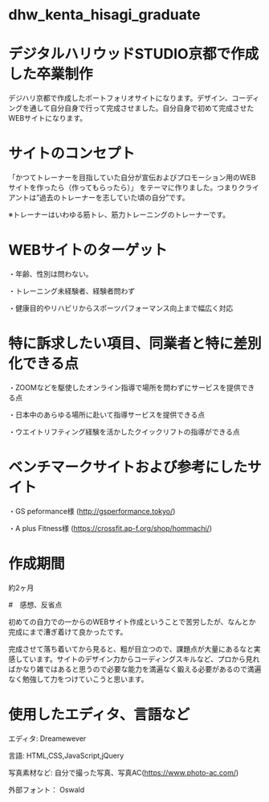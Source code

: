 # dhw_kenta_hisagi_graduate

# デジタルハリウッドSTUDIO京都で作成した卒業制作

デジハリ京都で作成したポートフォリオサイトになります。デザイン、コーディングを通して自分自身で行って完成させました。自分自身で初めて完成させたWEBサイトになります。

# サイトのコンセプト

「かつてトレーナーを目指していた自分が宣伝およびプロモーション用のWEBサイトを作ったら（作ってもらったら）」
をテーマに作りました。つまりクライアントは”過去のトレーナーを志していた頃の自分”です。

※トレーナーはいわゆる筋トレ、筋力トレーニングのトレーナーです。

# WEBサイトのターゲット

・年齢、性別は問わない。

・トレーニング未経験者、経験者問わず

・健康目的やリハビリからスポーツパフォーマンス向上まで幅広く対応

# 特に訴求したい項目、同業者と特に差別化できる点

・ZOOMなどを駆使したオンライン指導で場所を問わずにサービスを提供できる点

・日本中のあらゆる場所に赴いて指導サービスを提供できる点

・ウエイトリフティング経験を活かしたクイックリフトの指導ができる点

# ベンチマークサイトおよび参考にしたサイト

・GS peformance様 (http://gsperformance.tokyo/)

・A plus Fitness様 (https://crossfit.ap-f.org/shop/hommachi/)

# 作成期間

約2ヶ月
 
#　感想、反省点
 
初めての自力での一からのWEBサイト作成ということで苦労したが、なんとか完成にまで漕ぎ着けて良かったです。

完成させて落ち着いてから見ると、粗が目立つので、課題点が大量にあるなと実感しています。サイトのデザイン力からコーディングスキルなど、プロから見ればかなり雑ではあると思うので必要な能力を満遍なく鍛える必要があるので満遍なく勉強して力をつけていこうと思います。

# 使用したエディタ、言語など

エディタ: Dreamewever

言語: HTML,CSS,JavaScript,jQuery

写真素材など: 自分で撮った写真、写真AC(https://www.photo-ac.com/)

外部フォント： Oswald


